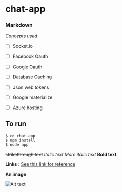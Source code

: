 # chat-app




### Markdown

*Concepts used*

- [ ] Socket.io
- [ ] Facebook Oauth
- [ ] Google Oauth
- [ ] Database Caching
- [ ] Json web tokens
- [ ] Google materialize
- [ ] Azure hosting





## To run 
```
$ cd chat-app
$ npm install
$ node app
```




~~strikethrough text~~
*Italic text*
_More italic text_
__Bold text__





__Links__ : [See this link for reference](http://https://confluence.atlassian.com/bitbucketserver/markdown-syntax-guide-776639995.html)





__An image__

![Alt text](https://cdn-images-1.medium.com/max/2000/1*aeWo6e6FC8InJwBl3TmpDw.jpeg)


